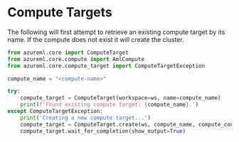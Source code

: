 # Compute Targets

The following will first attempt to retrieve an existing compute target by its name.
If the compute does not exist it will create the cluster.

```python
from azureml.core import ComputeTarget
from azureml.core.compute import AmlCompute
from azureml.core.compute_target import ComputeTargetException

compute_name = "<compute-name>"

try:
    compute_target = ComputeTarget(workspace=ws, name=compute_name)
    print(f'Found existing compute target: {compute_name}.')
except ComputeTargetException:
    print('Creating a new compute target...')
    compute_target = ComputeTarget.create(ws, compute_name, compute_config)
    compute_target.wait_for_completion(show_output=True)
```